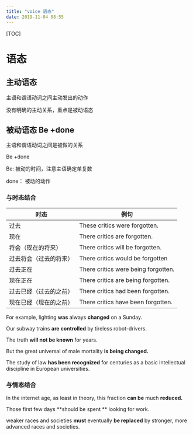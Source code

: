 ```yaml
---
title: "voice 语态"
date: 2019-11-04 08:55
---
```

[TOC]



# 语态



## 主动语态

主语和谓语动词之间主动发出的动作

没有明确的主动关系，重点是被动语态



## 被动语态 Be +done

主语和谓语动词之间是被做的关系

Be +done

Be: 被动的时间，注意主语确定单复数

done： 被动的动作



### 与时态结合

| 时态                   | 例句                                |
| ---------------------- | ----------------------------------- |
| 过去                   | These critics were forgotten.       |
| 现在                   | There critics are forgotten.        |
| 将会（现在的将来）     | There critics will be forgotten.    |
| 过去将会（过去的将来） | There critics would be forgotten    |
| 过去正在               | There critics were being forgotten. |
| 现在正在               | There critics are being forgotten.  |
| 过去已经（过去的之前） | There critics had been forgotten.   |
| 现在已经（现在的之前） | There critics have been forgotten.  |



For example, lighting **was** always **changed** on a Sunday.

Our subway trains **are controlled** by tireless robot-drivers.

The truth **will not be known** for years.

But the great universal of male mortality **is being changed.** 

The study of law **has been recognized** for centuries as a basic intellectual discipline in European universities.



### 与情态结合

In the internet age, as least in theory, this fraction **can be** much **reduced.**

Those first few days **should be spent ** looking for work.

weaker races and societies **must** eventually **be replaced** by stronger, more advanced races and societies.



